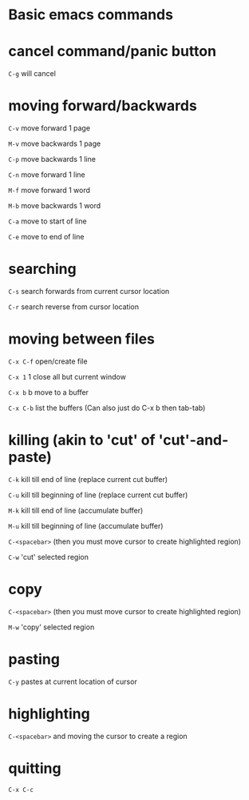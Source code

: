 # Basic emacs commands

# cancel command/panic button


`C-g` will cancel

# moving forward/backwards


`C-v` move forward 1 page

`M-v` move backwards 1 page


`C-p` move backwards 1 line

`C-n` move forward 1 line


`M-f` move forward 1 word

`M-b` move backwards 1 word


`C-a` move to start of line

`C-e` move to end of line

# searching


`C-s` search forwards from current cursor location

`C-r` search reverse from cursor location

# moving between files


`C-x C-f` open/create file

`C-x 1` 1 close all but current window

`C-x b` b move to a buffer

`C-x C-b` list the buffers (Can also just do C-x b then tab-tab)

# killing (akin to 'cut' of 'cut'-and-paste)


`C-k` kill till end of line (replace current cut buffer)

`C-u` kill till beginning of line (replace current cut buffer)


`M-k` kill till end of line (accumulate buffer)

`M-u` kill till beginning of line (accumulate buffer)


`C-<spacebar>` (then you must move cursor to create highlighted region)

`C-w` 'cut' selected region

# copy


`C-<spacebar>` (then you must move cursor to create highlighted region)

`M-w` 'copy' selected region

# pasting


`C-y` pastes at current location of cursor

# highlighting


`C-<spacebar>` and moving the cursor to create a region

# quitting


`C-x C-c`
